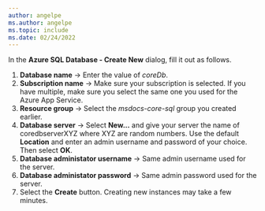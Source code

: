 ```yaml
---
author: angelpe
ms.author: angelpe
ms.topic: include
ms.date: 02/24/2022
---
```


In the **Azure SQL Database - Create New** dialog, fill it out as follows.

1. **Database name** &rarr; Enter the value of *coreDb*.
1. **Subscription name** &rarr; Make sure your subscription is selected. If you have multiple, make sure you select the same one you used for the Azure App Service.
1. **Resource group** &rarr; Select the *msdocs-core-sql* group you created earlier.
1. **Database server** &rarr; Select **New...** and give your server the name of coredbserverXYZ where XYZ are random numbers. Use the default **Location** and enter an admin username and password of your choice. Then select **OK**.
1. **Database administator username** &rarr; Same admin username used for the server.
1. **Database administator password** &rarr; Same admin password used for the server.
1. Select the **Create** button. Creating new instances may take a few minutes.